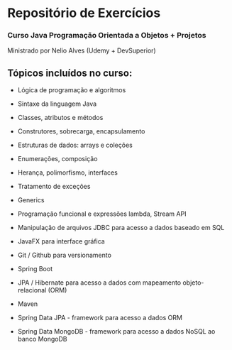 # Repositório de Exercícios

### Curso Java Programação Orientada a Objetos + Projetos 
Ministrado por Nelio Alves (Udemy + DevSuperior) 

## Tópicos incluídos no curso:

   * Lógica de programação e algoritmos

   * Sintaxe da linguagem Java

   * Classes, atributos e métodos

   *  Construtores, sobrecarga, encapsulamento

   *  Estruturas de dados: arrays e coleções

   *  Enumerações, composição

   *  Herança, polimorfismo, interfaces

   *  Tratamento de exceções

   * Generics

   *  Programação funcional e expressões lambda, Stream API

   *   Manipulação de arquivos
    JDBC para acesso a dados baseado em SQL

   * JavaFX para interface gráfica

   * Git / Github para versionamento

   * Spring Boot 

   * JPA / Hibernate para acesso a dados com mapeamento objeto-relacional (ORM)

   * Maven 

   * Spring Data JPA - framework para acesso a dados ORM

   * Spring Data MongoDB - framework para acesso a dados NoSQL ao banco MongoDB
